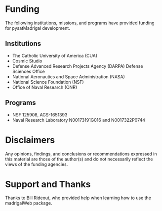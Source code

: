 Funding
=======
The following institutions, missions, and programs have provided funding
for pysatMadrigal development.

Institutions
------------
 - The Catholic University of America (CUA)
 - Cosmic Studio
 - Defense Advanced Research Projects Agency (DARPA) Defense Sciences Office
 - National Aeronautics and Space Administration (NASA)
 - National Science Foundation (NSF)
 - Office of Naval Research (ONR)

Programs
--------
 - NSF 125908, AGS-1651393
 - Naval Research Laboratory N00173191G016 and N0017322P0744

Disclaimers
===========
Any opinions, findings, and conclusions or recommendations expressed in this
material are those of the author(s) and do not necessarily reflect the views
of the funding agencies.

Support and Thanks
==================
Thanks to Bill Rideout, who provided help when learning how to use the
madrigalWeb package.

